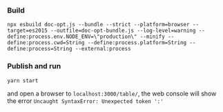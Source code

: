 ### Build

```
npx esbuild doc-opt.js --bundle --strict --platform=browser --target=es2015 --outfile=doc-opt-bundle.js --log-level=warning --define:process.env.NODE_ENV=\"production\" --minify --define:process.cwd=String --define:process.platform=String --define:process=String --external:process
```

### Publish and run

```
yarn start
```

and open a browser to `localhost:3000/table/`, the web console will show the error `Uncaught SyntaxError: Unexpected token ':'`